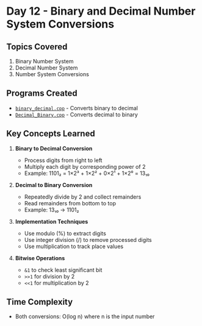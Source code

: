 # Day 12 - Binary and Decimal Number System Conversions

## Topics Covered
1. Binary Number System
2. Decimal Number System
3. Number System Conversions

## Programs Created
- [`binary_decimal.cpp`](Problem01.cpp) - Converts binary to decimal
- [`Decimal_Binary.cpp`](Problem02.cpp) - Converts decimal to binary

## Key Concepts Learned

1. **Binary to Decimal Conversion**
   - Process digits from right to left
   - Multiply each digit by corresponding power of 2
   - Example: 1101₂ = 1×2³ + 1×2² + 0×2¹ + 1×2⁰ = 13₁₀

2. **Decimal to Binary Conversion**
   - Repeatedly divide by 2 and collect remainders
   - Read remainders from bottom to top
   - Example: 13₁₀ → 1101₂

3. **Implementation Techniques**
   - Use modulo (%) to extract digits
   - Use integer division (/) to remove processed digits
   - Use multiplication to track place values

4. **Bitwise Operations**
   - `&1` to check least significant bit
   - `>>1` for division by 2
   - `<<1` for multiplication by 2

## Time Complexity
- Both conversions: O(log n) where n is the input number